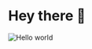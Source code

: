 # Hey there :wave:

<img src="https://raw.githubusercontent.com/sagar-viradiya/sagar-viradiya/master/resources/banner.png" alt="Hello world">


</p>
